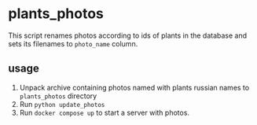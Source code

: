 # plants_photos

This script renames photos according to ids of plants in the database and sets its filenames to `photo_name` column.

## usage

1. Unpack archive containing photos named with plants russian names to `plants_photos` directory
2. Run `python update_photos`
3. Run `docker compose up` to start a server with photos.